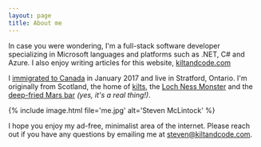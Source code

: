 ```yaml
---
layout: page
title: About me
---
```


In case you were wondering, I'm a full-stack software developer specializing in Microsoft languages and platforms such as .NET, C# and Azure. I also enjoy writing articles for this website, [kiltandcode.com](https://kiltandcode.com)

I [immigrated to Canada](https://kiltandcode.com/2019/06/30/coming-to-canada-immigrating-to-toronto-as-a-dotnet-developer/) in January 2017 and live in Stratford, Ontario. I'm originally from Scotland, the home of [kilts](https://en.wikipedia.org/wiki/Kilt), the [Loch Ness Monster](https://en.wikipedia.org/wiki/Loch_Ness_Monster) and the [deep-fried Mars bar](https://en.wikipedia.org/wiki/Deep-fried_Mars_bar) *(yes, it's a real thing!)*.

{%
    include image.html
    file='me.jpg'
    alt='Steven McLintock'
%}

I hope you enjoy my ad-free, minimalist area of the internet. Please reach out if you have any questions by emailing me at [steven@kiltandcode.com](mailto:steven@kiltandcode.com).